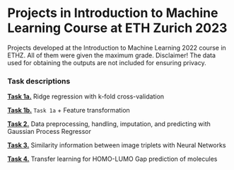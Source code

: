 # Projects in Introduction to Machine Learning Course at ETH Zurich 2023
Projects developed at the Introduction to Machine Learning 2022 course in ETHZ. All of them were given the maximum grade.
Disclaimer! The data used for obtaining the outputs are not included for ensuring privacy.

### Task descriptions

**[Task 1a.](./Task%201)** Ridge regression with k-fold cross-validation

**[Task 1b.](./Task%201)** `Task 1a` + Feature transformation

**[Task 2.](./Task%202)** Data preprocessing, handling, imputation, and predicting with Gaussian Process Regressor

**[Task 3.](./Task%203)** Similarity information between image triplets with Neural Networks

**[Task 4.](./Task%204)** Transfer learning for HOMO-LUMO Gap prediction of molecules
